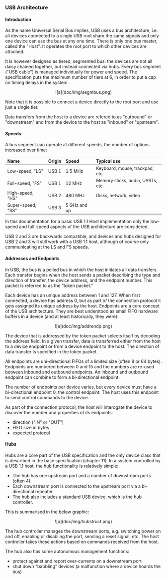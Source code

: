 ### USB Architecture

#### Introduction

As the name Universal Serial Bus implies, USB uses a bus architecture, i.e. all devices connected to a single USB root share the same signals and only one device can use the bus at any one time. There is only one bus master, called the "Host". It operates the root port to which other devices are attached.

It is however designed as tiered, segmented bus: the devices are not all daisy chained together, but instead connected via hubs. Every bus segment ("USB cable") is managed individually for power and speed. The specification puts the maximum number of tiers at 6, in order to put a cap on timing delays in the system.

<p align="center">
![a](doc/img/segmbus.png)

Note that it is possible to connect a device directly to the root port and use just a single tier.

Data transfers from the host to a device are refered to as "outbound" or "downstream" and from the device to the host as "inbound" or "upstream".

#### Speeds

A bus segment can operate at different speeds, the number of options increased over time:

| Name | Origin | Speed | Typical use |
|:---- |:------ |:----- |:----------- |
| Low-speed, "LS" | USB 1 | 1.5 MHz | Keyboard, mouse, trackpad, etc.
| Full-speed, "FS" | USB 1 | 12 MHz | Memory sticks, audio, UARTs, etc.
| High-speed, "HS" | USB 2 | 480 MHz | Disks, network, video
| Super-speed, "SS" | USB 3 | 5 GHz and up |

In this documentation for a basic USB 1.1 Host implementation only the low-speed and full-speed aspects of the USB architecture are considered.

USB 2 and 3 are backwards compatible, and devices and hubs designed for USB 2 and 3 will still work with a USB 1.1 host, although of course only communicating at the LS and FS speeds.

#### Addresses and Endpoints

In USB, the bus is a polled bus in which the host initiates all data transfers.
Each transfer begins when the host sends a packet describing the type and direction of transfer, the device address, and the endpoint number. This packet is referred to as the “token packet.”

Each device has an unique address between 1 and 127. When first connected, a device has address 0, but as part of the connection protocol it gets assigned its unique address by the host. Endpoints are a core concept of the USB architecture. They are best understood as small FIFO hardware buffers in a device (and at least  historically, they were):

<p align="center">
![a](doc/img/addrendp.png)

The device that is addressed by the token packet selects itself by decoding the address field. In a given transfer, data is transferred either from the host to a device endpoint or from a device endpoint to the host. The direction of data transfer is specified in the token packet.

All endpoints are uni-directional FIFOs of a limited size (often 8 or 64 bytes). Endpoints are numbered between 0 and 15 and the numbers are re-used between inbound and outbound endpoints. An inbound and outbound endpoint can combine to form a bi-directional endpoint.

The number of endpoints per device varies, but every device must have a bi-directional endpoint 0, the control endpoint. The host uses this endpoint to send control commands to the device.

As part of the connection protocol, the host will interogate the device to discover the number and properties of its endpoints:

* direction ("IN" or "OUT")
* FIFO size in bytes
* expected protocol


#### Hubs

Hubs are a core part of the USB specification and the only device class that is described in the base specification (chapter 11). In a system controlled by a USB 1.1 host, the hub functionality is relatively simple:

* The hub has one upstream port and a number of downstream ports (often 4).
* Each downstream port is connected to the upstream port via a bi-directional repeater.
* The hub also includes a standard USB device, which is the hub controller.

This is summarised in the below graphic:

<p align="center">
![a](doc/img/hubstruct.png)

The hub controller manages the downstream ports, e.g. switching power on and off, enabling or disabling the port, sending a reset signal, etc. The host controller takes these actions based on commands received from the host.

The hub also has some autonomous management functions:

* protect against and report over-currents on a downstream port
* shut down "babbling" devices (a malfunction where a device hoards the bus)




